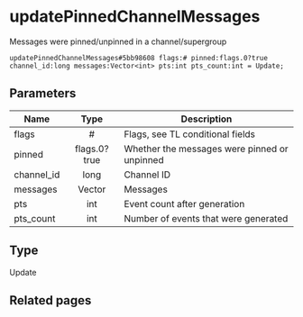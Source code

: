 # updatePinnedChannelMessages
Messages were pinned/unpinned in a channel/supergroup

```
updatePinnedChannelMessages#5bb98608 flags:# pinned:flags.0?true channel_id:long messages:Vector<int> pts:int pts_count:int = Update;
```

## Parameters
| Name | Type | Description |
| ---- | :----: | ----------- |
| flags | # | Flags, see TL conditional fields |
| pinned | flags.0?true | Whether the messages were pinned or unpinned |
| channel_id | long | Channel ID |
| messages | Vector<int> | Messages |
| pts | int | Event count after generation |
| pts_count | int | Number of events that were generated |


## Type
Update

## Related pages
